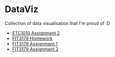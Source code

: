 # DataViz
Collection of data visualisation that I'm proud of :D
- [ETC1010 Assignment 2](https://nadzmi27.github.io/ETC1010-A2/)
- [FIT3179 Homework](https://public.tableau.com/app/profile/nadzmi.ag.thomas/viz/HomeworkWeek4_16610832912340/Dashboard22)
- [FIT3179 Assignment 1](https://public.tableau.com/app/profile/nadzmi.ag.thomas/viz/GlobalDataScienceMachineLearningJobsOverview-OnlineView/Dashboard1)
- [FIT3179 Assignment 2](https://nadzmi1234.github.io/FIT3179-A2/)
